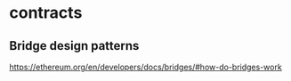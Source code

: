 # contracts

## Bridge design patterns

https://ethereum.org/en/developers/docs/bridges/#how-do-bridges-work

